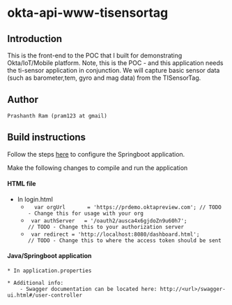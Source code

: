# okta-api-www-tisensortag

## Introduction
   This is the front-end to the POC that I built for demonstrating Okta/IoT/Mobile platform. Note, this is the POC - and this application needs the ti-sensor application in conjunction.
   We will capture basic sensor data (such as barometer,tem, gyro and mag data) from the TISensorTag.
   
## Author
    Prashanth Ram (pram123 at gmail)   

## Build instructions

Follow the steps [here](https://github.com/okta/okta-spring-boot) to configure the Springboot application.

Make the following changes to compile and run the application
  #### HTML file
   * In login.html
        - `  var orgUrl       = 'https://prdemo.oktapreview.com'; // TODO - Change this for usage with your org`
        - ` var authServer   = '/oauth2/ausca4x6gjdoZn9u60h7';              // TODO - Change this to your authorization server`
        - ` var redirect = 'http://localhost:8080/dashboard.html';          // TODO - Change this to where the access token should be sent`

  #### Java/Springboot application
    * In application.properties
    
    * Additional info:
        - Swagger documentation can be located here: http://<url>/swagger-ui.html#/user-controller    
## 